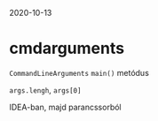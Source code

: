 
2020-10-13

# cmdarguments

`CommandLineArguments` `main()` metódus

`args.lengh`, `args[0]`

IDEA-ban, majd parancssorból
